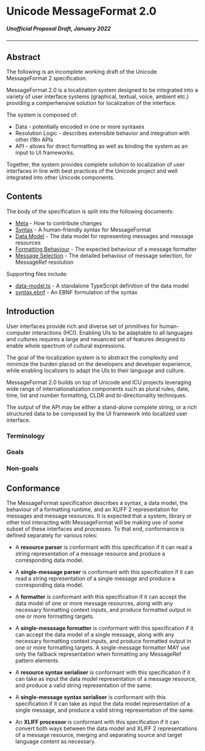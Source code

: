 # Unicode MessageFormat 2.0
##### Unofficial Proposal Draft, January 2022
---

## Abstract

The following is an incomplete working draft of the Unicode MessageFormat 2 specification.

MessageFormat 2.0 is a localization system designed to be integrated into a variety of user interface systems (graphical, textual, voice, ambient etc.) providing a comperhensive solution for localization of the interface.

The system is composed of:
* Data - potentially encoded in one or more syntaxes
* Resolution Logic - describes extensible behavior and integration with other I18n APIs
* API - allows for direct formatting as well as binding the system as an input to UI frameworks.

Together, the system provides complete solution to localization of user interfaces in line with best practices of the Unicode project and well integrated into other Unicode components.

## Contents

The body of the specification is split into the following documents:

- [Meta](./spec-meta.md) - How to contribute changes
- [Syntax](./spec-syntax.md) - A human-friendly syntax for MessageFormat
- [Data Model](./spec-data-model.md) - The data model for representing messages and message resources
- [Formatting Behaviour](./spec-formatting.md) - The expected behaviour of a message formatter
- [Message Selection](./spec-message-selection.md) - The detailed behaviour of message selection, for MessageRef resolution

Supporting files include:

- [data-model.ts](./data-model.ts) - A standalone TypeScript definition of the data model
- [syntax.ebnf](./syntax.ebnf) - An EBNF formulation of the syntax

## Introduction

User interfaces provide rich and diverse set of primitives for human-computer interactions (HCI). Enabling UIs to be adaptable to all languages and cultures requires a large and neuanced set of features designed to enable whole spectrum of cultural expressions.

The goal of the localization system is to abstract the complexity and minimize the burden placed on the developers and developer experience, while enabling localizers to adapt the UIs to their language and culture.

MessageFormat 2.0 builds on top of Unicode and ICU projects leveraging wide range of internationalization components such as plural rules, date, time, list and number formatting, CLDR and bi-directionality techniques.

The output of the API may be either a stand-alone complete string, or a rich structured data to be composed by the UI framework into localized user interface.

### Terminology

### Goals

### Non-goals

## Conformance

The MessageFormat specification describes a syntax, a data model,
the behaviour of a formatting runtime, and
an XLIFF 2 representation for messages and message resources.
It is expected that a system, library or other tool interacting with MessageFormat
will be making use of some subset of these interfaces and processes.
To that end, conformance is defined separately for various roles:

- A **resource parser** is conformant with this specification if it can
  read a string representation of a message resource
  and produce a corresponding data model.

- A **single-message parser** is conformant with this specification if it can
  read a string representation of a single message
  and produce a corresponding data model.

- A **formatter** is conformant with this specification if it can
  accept the data model of one or more message resources,
  along with any necessary formatting context inputs,
  and produce formatted output in one or more formatting targets.

- A **single-messsage formatter** is conformant with this specification if it can
  accept the data model of a single message,
  along with any necessary formatting context inputs,
  and produce formatted output in one or more formatting targets.
  A single-message formatter MAY use only the fallback representation
  when formatting any MessageRef pattern elements.

- A **resource syntax serialiser** is conformant with this specification if it can
  take as input the data model representation of a message resource,
  and produce a valid string representation of the same.

- A **single-message syntax serialiser** is conformant with this specification if it can
  take as input the data model representation of a single message,
  and produce a valid string representation of the same.

- An **XLIFF processor** is conformant with this specification if it can
  convert both ways between the data model and XLIFF 2 representations of
  a message resource, merging and separating source and target language content as necessary.
